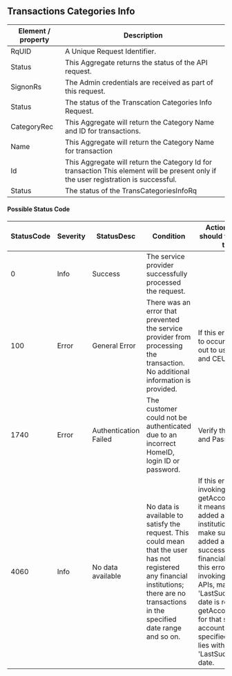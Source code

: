 ## Transactions Categories Info


|Element / property|Description|
|--- |--- |
|RqUID|A Unique Request Identifier.|
|Status|This Aggregate returns the status of the API request.|
|SignonRs|The Admin credentials are received as part of this request.|
|Status|The status of the Transcation Categories Info Request.|
|CategoryRec|This Aggregate will return the Category Name and ID for transactions.|
|Name|This Aggregate will return the Category Name for transaction|
|Id|This Aggregate will return the Category Id for transaction  This element will be present only if the user registration is successful.|
|Status|The status of the TransCategoriesInfoRq|

#### Possible Status Code

|StatusCode|Severity|StatusDesc|Condition|Action API Partner should take to resolve the error|
|--- |--- |--- |--- |--- |
|0|Info|Success|The service provider successfully processed the request.||
|100|Error|General Error|There was an error that prevented the service provider from processing the transaction. No additional information is provided.|If this error continues to occur, please reach out to us the timestamp and CEUserId.|
|1740|Error|Authentication Failed|The customer could not be authenticated due to an incorrect HomeID, login ID or password.|Verify the user Login ID and Password|
|4060|Info|No data available|No data is available to satisfy the request. This could mean that the user has not registered any financial institutions; there are no transactions in the specified date range and so on.|If this error occurs on invoking getAccountDetails API, it means user has not added any financial institutions. Please make sure user has added accounts successfully under any financial institutions. If this error occurs on invoking transactions APIs, make sure the 'LastSuccessfulUpdate' date is returned in getAccountDetails API for that specific account and the specified date range lies within the 'LastSuccessfulUpdate' date.|
